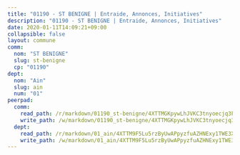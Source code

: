 ```yaml
---
title: "01190 - ST BENIGNE | Entraide, Annonces, Initiatives"
description: "01190 - ST BENIGNE | Entraide, Annonces, Initiatives"
date: 2020-01-11T14:09:21+09:00
collapsible: false
layout: commune
comm:
  nom: "ST BENIGNE"
  slug: st-benigne
  cp: "01190"
dept:
  nom: "Ain"
  slug: ain
  num: "01"
peerpad:
  comm:
    read_path: /r/markdown/01190_st-benigne/4XTTMGKpywLhJVKC3tnyoecjq3FbzfpspqsrDzsPt4fsdu28k
    write_path: /w/markdown/01190_st-benigne/4XTTMGKpywLhJVKC3tnyoecjq3FbzfpspqsrDzsPt4fsdu28k-K3TgU2VzdSH1pX9uzax5Vpe5RUh5oKag1gQwCQGeLe3VUXgMMjQqrwSJX7UxjrYiE5VT3j4dY7bcynGuShvcMyN825DHQMqUEjwtgYB4J66c9GjQyffrNCBATMpSULbme4vfZTme
  dept:
    read_path: /r/markdown/01_ain/4XTTM9F5Lu5rzByUwAPpyzfuAZHNExy1TWE3X3wiTrPFfiAJr
    write_path: /w/markdown/01_ain/4XTTM9F5Lu5rzByUwAPpyzfuAZHNExy1TWE3X3wiTrPFfiAJr-K3TgUnxzeFoJA4CB58vXNvKXURJneTNZHUsypAQGicGiZu7AS2sPbjspGpj7s3MmMv58YhkLaSUMQMHaiKAfoMv6wF36Urxbqqh8MmnXpnKkbVhnAishABEkMRAiyAt8GGJ1Jer2
---
```



